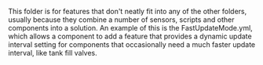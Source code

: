 This folder is for features that don't neatly fit into any of the other folders, usually because they combine a number of sensors, scripts and other components into a solution. An example of this is the FastUpdateMode.yml, which allows a component to add a feature that provides a dynamic update interval setting for components that occasionally need a much faster update interval, like tank fill valves. 